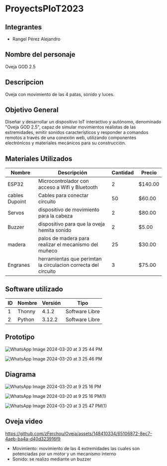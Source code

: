 # ProyectsPIoT2023 

## Integrantes
* Rangel Pérez Alejandro

## Nombre del personaje
Oveja GOD 2.5 
## Descripcion
Oveja con movimiento de las 4 patas, sonido y luces.

## Objetivo General
Diseñar y desarrollar un dispositivo IoT interactivo y autónomo, denominado "Oveja GOD 2.5", capaz de simular movimientos realistas de las extremidades, emitir sonidos característicos y responder a comandos remotos a través de una conexión web, utilizando componentes electrónicos y materiales mecánicos para su construcción.

## Materiales Utilizados
|  Nombre  | Descripción | Cantidad | Precio |
|----------|-------------|----------|--------|
| ESP32    | Microcontrolador con acceso a Wifi y Bluetooth| 2 | $140.00 |
| cables Dupoint | Cables para conectar circuito | 50 | $60.00 |
| Servos | dispositivo de movimiento para la cabeza | 2 | $80.00 |
| Buzzer | dispositivo para que la oveja hemita sonido | 2 | $5.00 |
| madera  | palos de madera para realizar el mecanismo del muñeco | 25 | $30.00 |
| Engranes | herramientas que perimtan la circulacion correcta del circuito | 3 | $75.00 |

## Software utilizado
|ID| Nombre | Versión | Tipo |
|--|--------|---------|------|
| 1| Thonny | 4.1.2 | Software Libre |
| 2| Python |   3.12.2 | Software Libre|


## Prototipo 
![WhatsApp Image 2024-03-20 at 3 25 44 PM](https://github.com/AlexRange/ProyectoIoT/assets/142765604/ac560d33-2608-420f-971c-f47d260821d3)

![WhatsApp Image 2024-03-20 at 3 25 46 PM](https://github.com/AlexRange/ProyectoIoT/assets/142765604/aec168f9-a352-401d-b081-9dfc5436e2c6)



## Diagrama
![WhatsApp Image 2024-03-20 at 9 25 16 PM](https://github.com/AlexRange/ProyectoIoT/assets/142765604/a3680604-1f83-4e1c-8aaf-a58a49c342c0)

![WhatsApp Image 2024-03-20 at 9 25 16 PM(1)](https://github.com/AlexRange/ProyectoIoT/assets/142765604/ec0fb3c2-f3bb-4b9e-84bf-f958f308cfeb)

![WhatsApp Image 2024-03-20 at 3 25 47 PM(1)](https://github.com/AlexRange/ProyectoIoT/assets/142765604/fcd79fdd-b53f-4431-875f-2b7101d44fb8)

## Oveja video

https://github.com/zFerchou/Oveja/assets/148410334/65106872-8ec7-4aeb-ba4a-d40d323916f9






* Movimiento: movimiento de las 4 extremidades las cuales son potenciadas por un motor y un mecanismo interno
* Sonido: se realizo mediante un buzzer 
